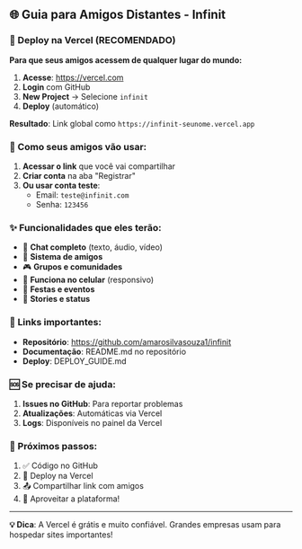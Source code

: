 ## 🌐 Guia para Amigos Distantes - Infinit

### 🚀 Deploy na Vercel (RECOMENDADO)

**Para que seus amigos acessem de qualquer lugar do mundo:**

1. **Acesse**: https://vercel.com
2. **Login** com GitHub
3. **New Project** → Selecione `infinit`
4. **Deploy** (automático)

**Resultado**: Link global como `https://infinit-seunome.vercel.app`

### 📱 Como seus amigos vão usar:

1. **Acessar o link** que você vai compartilhar
2. **Criar conta** na aba "Registrar" 
3. **Ou usar conta teste**:
   - Email: `teste@infinit.com`
   - Senha: `123456`

### ✨ Funcionalidades que eles terão:

- 💬 **Chat completo** (texto, áudio, vídeo)
- 👥 **Sistema de amigos** 
- 🎮 **Grupos e comunidades**
- 📱 **Funciona no celular** (responsivo)
- 🎉 **Festas e eventos**
- 📸 **Stories e status**

### 🔗 Links importantes:

- **Repositório**: https://github.com/amarosilvasouza1/infinit
- **Documentação**: README.md no repositório
- **Deploy**: DEPLOY_GUIDE.md

### 🆘 Se precisar de ajuda:

1. **Issues no GitHub**: Para reportar problemas
2. **Atualizações**: Automáticas via Vercel
3. **Logs**: Disponíveis no painel da Vercel

### 🎯 Próximos passos:

1. ✅ Código no GitHub
2. 🚀 Deploy na Vercel  
3. 📤 Compartilhar link com amigos
4. 🎉 Aproveitar a plataforma!

---

**💡 Dica**: A Vercel é grátis e muito confiável. Grandes empresas usam para hospedar sites importantes!
